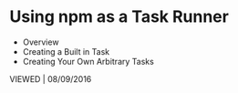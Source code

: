 # Using npm as a Task Runner
- Overview
- Creating a Built in Task
- Creating Your Own Arbitrary Tasks
 
VIEWED | 08/09/2016

